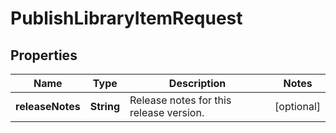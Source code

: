 

# PublishLibraryItemRequest


## Properties

| Name | Type | Description | Notes |
|------------ | ------------- | ------------- | -------------|
|**releaseNotes** | **String** | Release notes for this release version. |  [optional] |



